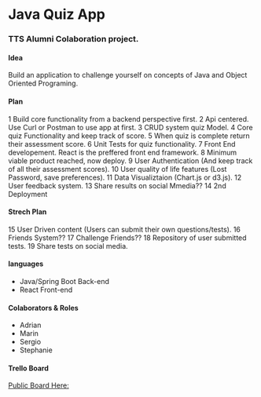 # Java Quiz App

### TTS Alumni Colaboration project.

#### Idea
Build an application to challenge yourself on concepts of Java and Object Oriented Programing.

#### Plan
1 Build core functionality from a backend perspective first.
2 Api centered. Use Curl or Postman to use app at first.
3 CRUD system quiz Model.
4 Core quiz Functionality and keep track of score.
5 When quiz is complete return their assessment score.
6 Unit Tests for quiz functionality.
7 Front End developement. React is the preffered front end framework.
8 Minimum viable product reached, now deploy.
9 User Authentication (And keep track of all their assessment scores).
10 User quality of life features (Lost Password, save preferences).
11 Data Visualiztaion (Chart.js or d3.js).
12 User feedback system.
13 Share results on social Mmedia??
14 2nd Deployment

#### Strech Plan
15 User Driven content (Users can submit their own questions/tests).
16 Friends System??
17 Challenge Friends??
18 Repository of user submitted tests.
19 Share tests on social media.



#### languages
* Java/Spring Boot Back-end
* React Front-end


#### Colaborators & Roles
* Adrian
* Marin
* Sergio
* Stephanie


#### Trello Board
[Public Board Here:](https://trello.com/b/815j2ufW/java-quiz-app)


